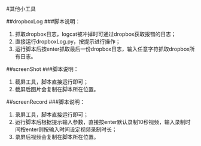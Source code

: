 #其他小工具

##dropboxLog
###脚本说明：
1. 抓取dropbox日志，logcat被冲掉时可通过dropbox获取报错的日志；
2. 直接运行dropboxLog.py，按提示进行操作；
3. 运行脚本后按enter抓取最后一份dropbox日志，输入任意字符抓取dropbox所有日志。


##screenShot
###脚本说明：
1. 截屏工具，脚本直接运行即可；
2. 截屏后图片会复制在脚本所在位置。


##screenRecord
###脚本说明：
1. 录屏工具，脚本直接运行即可；
2. 运行脚本后根据提示输入参数，直接按enter默认录制10秒视频，输入录制时间按enter则按输入时间设定视频录制时长；
3. 录屏后视频会复制在脚本所在位置。
